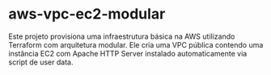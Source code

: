 # aws-vpc-ec2-modular
Este projeto provisiona uma infraestrutura básica na AWS utilizando Terraform com arquitetura modular. Ele cria uma VPC pública contendo uma instância EC2 com Apache HTTP Server instalado automaticamente via script de user data.
